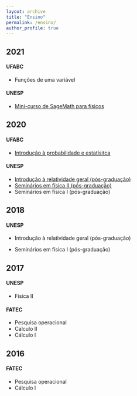 ```yaml
---
layout: archive
title: "Ensino"
permalink: /ensino/
author_profile: true
---
```


## 2021

#### UFABC
  * Funções de uma variável
  
#### UNESP
  * [Mini-curso de SageMath para físicos](curso_sage.md)

## 2020

#### 	UFABC
  * [Introdução à probabilidade e estatísitca](IPE-1.html)

#### UNESP
  * [Introdução à relatividade geral (pós-graduação)](RG-1.html)
  * [Seminários em física II (pós-graduação)](SFII_2020_2.html)
  * Seminários em física I (pós-graduação)

## 2018

#### UNESP

  * Introdução à relatividade geral (pós-graduação)
  
  * Seminários em física I (pós-graduação)

## 2017

#### UNESP
  * Física II 

#### FATEC
  * Pesquisa operacional
  * Calculo II
  * Cálculo I

## 2016

#### FATEC
  * Pesquisa operacional
  * Cálculo I
